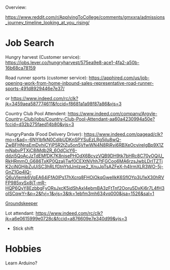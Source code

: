 Overview:

https://www.reddit.com/r/ApplyingToCollege/comments/gmxxra/admissions_journey_timeline_looking_at_you_rising/

# Job Search

Hungry harvest (Customer service): https://jobs.lever.co/hungryharvest/575ea9e8-ace1-4fa2-a50b-16b68ca78159

Road runner sports (customer service): https://apphired.com/us/job-opening-work-from-home-inbound-sales-representative-road-runner-sports-491d8929446e7e37/

or https://www.indeed.com/rc/clk?jk=3459aea587774611&fccid=f8681a1a98f87a86&vjs=3

Country Club Pool Attendent: https://www.indeed.com/company/Argyle-Country-Club/jobs/Country-Club-Pool-Attendant-aa60a4230994a50e?fccid=d32b275faed14b80&vjs=3

HungryPanda (Food Delivery Driver): https://www.indeed.com/pagead/clk?mo=r&ad=-6NYlbfkN0CdjbUDKnSPYSuEzLRg5jIu8wQ-ZwBFHNnsEmDvhiCYjP5R2tZu5on5VfwWN4N8RjRyi6RBXeOcyireIgBp9X1ZmNabvPTXjC8iMdb2R_6OdCicY6-ddzj5QoAcJzTdEMfDK7K8nisePHOdX6BcyzVQB9DH9tk7bHRc8C70yOQjU_RkHRmmO_G686TxKP0QzaljTwf0CEXtNVhh7tFGCoo6MA6rzsJwbLDrITZTjK2ciNGHjbZuUiSC3hRLfGtnYtdJmlzxe2_XnuJpTsAZFeX-h4IrmXLR3WO-5j-GnZ1Gp4IQ-Q6uVIemk6VqEA64iFfA0lPs17hXcrq8FHOiOkqGweIlkK6SflOYp3U1eX30hRVFP985xvSx8jT-mR-HQP6QyY8EzbbgFyORsJxcK5idShAxI4ebmBA3zFtTnf2Ooru5DxKi6r7L4fH3oISCqwY=&p=2&fvj=1&vjs=3&tk=1ebfm3mh634vq000&jsa=1526&sal=1

[Groundskeeper](https://www.indeed.com/rc/clk?jk=eca308e8043e8e2f&fccid=005290d2256a6f27&vjs=3)

Lot attendant: https://www.indeed.com/rc/clk?jk=a6e0615999e0728c&fccid=a876609e7e340d99&vjs=3

- Stick shift

# Hobbies

Learn Arduino?

